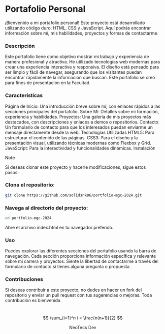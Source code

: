 # Portafolio Personal

¡Bienvenido a mi portafolio personal! Este proyecto está desarrollado utilizando código duro: HTML, CSS y JavaScript. Aquí podrás encontrar información sobre mí, mis habilidades, proyectos y formas de contactarme.

### Descripción

Este portafolio tiene como objetivo mostrar mi trabajo y experiencia de manera profesional y atractiva. He utilizado tecnologías web modernas para crear una experiencia interactiva y responsiva. El diseño está pensado para ser limpio y fácil de navegar, asegurando que los visitantes puedan encontrar rápidamente la información que buscan.
Este portafolio se creó para fines de presentación en la Facultad.

### Características

Página de Inicio: Una introducción breve sobre mí, con enlaces rápidos a las secciones principales del portafolio.
Sobre Mí: Detalles sobre mi formación, experiencia y habilidades.
Proyectos: Una galería de mis proyectos más destacados, con descripciones y enlaces a demos o repositorios.
Contacto: Un formulario de contacto para que los interesados puedan enviarme un mensaje directamente desde la web.
Tecnologías Utilizadas
HTML5: Para estructurar el contenido de las páginas.
CSS3: Para el diseño y la presentación visual, utilizando técnicas modernas como Flexbox y Grid.
JavaScript: Para la interactividad y funcionalidades dinámicas.
Instalación

> [!Note]
> Si deseas clonar este proyecto y hacerle modificaciones, sigue estos pasos:

### Clona el repositorio:

```bash
git clone https://github.com/solidsnk86/portfolio-mgc-2024.git
```

### Navega al directorio del proyecto:

```bash
cd portfolio-mgc-2024
```

Abre el archivo index.html en tu navegador preferido.

### Uso

Puedes explorar las diferentes secciones del portafolio usando la barra de navegación. Cada sección proporciona información específica y relevante sobre mi carrera y proyectos. Siente la libertad de contactarme a través del formulario de contacto si tienes alguna pregunta o propuesta.

### Contribuciones

Si deseas contribuir a este proyecto, no dudes en hacer un fork del repositorio y enviar un pull request con tus sugerencias o mejoras. Toda contribución es bienvenida.

#


$$
\sum_{i=1}^n i = \frac{n(n+1)}{2}
$$


<div align="center">
 <p>NeoTecs Dev</p>
</div>
